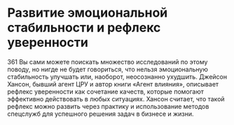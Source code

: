 # Развитие эмоциональной стабильности и рефлекс уверенности

361 Вы сами можете поискать множество исследований по этому поводу, но нигде не будет говориться, что нельзя эмоциональную стабильность улучшать или, наоборот, неосознанно ухудшить. Джейсон Хансон, бывший агент ЦРУ и автор книги «Агент влияния», описывает рефлекс уверенности как сочетание качеств, которые помогают эффективно действовать в любых ситуациях. Хансон считает, что такой рефлекс можно развить через практику и использование методов спецслужб для успешного решения задач в бизнесе и жизни.
